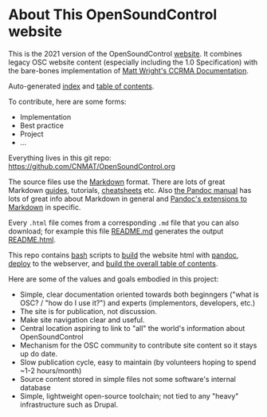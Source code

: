 # About This OpenSoundControl website

This is the 2021 version of the OpenSoundControl
[website](opensoundcontrol.org). It combines legacy OSC website
content (especially including the 1.0 Specification) with the
bare-bones implementation of [Matt Wright's CCRMA
Documentation](https://ccrma.stanford.edu/docs/toc.html).


Auto-generated [index](index.html) and [table of contents](toc.html).

To contribute, here are some forms:

* Implementation
* Best practice
* Project
* ...

Everything lives in this git repo:
<https://github.com/CNMAT/OpenSoundControl.org>


The source files use the
[Markdown](https://daringfireball.net/projects/markdown/)
format. 
There
are
lots
of
great
Markdown
[guides](https://www.markdownguide.org),
tutorials,
[cheatsheets](https://github.com/adam-p/markdown-here/wiki/Markdown-Cheatsheet)
etc.
Also 
[the Pandoc manual](https://pandoc.org/MANUAL.html) 
has lots of great info about Markdown in general and 
[Pandoc's extensions to
Markdown](https://pandoc.org/MANUAL.html#pandocs-markdown) in
specific.

Every `.html` file comes from a corresponding `.md` file that you can
also download; for example this file [README.md](README.md) generates
the output [README.html](README.html).

This repo contains
[bash](https://en.wikipedia.org/wiki/Bash_(Unix_shell)) scripts to
[build](build.sh) the website html with [pandoc](https://pandoc.org),
[deploy](deploy.sh) to the webserver, and [build the overall table of
contents](buildtoc.sh).

Here are some of the values and goals embodied in this project:

* Simple, clear documentation oriented towards both beginngers ("what
  is OSC? / "how do I use it?") and experts (implementors, developers, etc.)
* The site is for publication, not discussion.
* Make site navigation clear and useful.
* Central location aspiring to link to "all" the world's information
  about OpenSoundControl
* Mechanism for the OSC community to contribute site content so it stays
  up do date.
* Slow publication cycle, easy to maintain (by volunteers hoping to
  spend ~1-2 hours/month)
* Source content stored in simple files not some software's internal
  database
* Simple, lightweight open-source toolchain; not tied to any "heavy"
  infrastructure such as Drupal.


